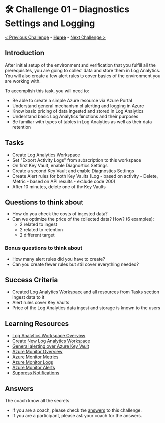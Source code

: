 # 🛠️ Challenge 01 – Diagnostics Settings and Logging

[< Previous Challenge](./Challenge-00.md) - **[Home](./Readme.md)** - [Next Challenge >](./Challenge-02.md)

## Introduction

After initial setup of the environment and verification that you fulfill all the prerequisites, you are going to collect data and store them in Log Analytics.
You will also create a few alert rules to cover basics of the environment you are working with.

To accomplish this task, you will need to:
- Be able to create a simple Azure resource via Azure Portal
- Understand general mechanism of alerting and logging in Azure
- Know basic pricing of data ingested and stored in Log Analytics
- Understand basic Log Analytics functions and their purposes
- Be familiar with types of tables in Log Analytics as well as their data retention

## Tasks
- Create Log Analytics Workspace
- Set "Export Activity Logs" from subscription to this workspace
- On first Key Vault, enable Diagnostics Settings
- Create a second Key Vault and enable Diagnostics Settings
- Create Alert rules for both Key Vaults (Log - based on activity - Delete, Metric - based on API results - exclude code 200)
- After 10 minutes, delete one of the Key Vaults

## Questions to think about
- How do you check the costs of ingested data?
- Can we optimize the price of the collected data? How? (6 examples):
    - 2 related to ingest
    - 2 related to retention
    - 2 different target

### Bonus questions to think about
- How many alert rules did you have to create?
- Can you create fewer rules but still cover everything needed?

## Success Criteria
- Created Log Analytics Workspace and all resources from Tasks section ingest data to it
- Alert rules cover Key Vaults
- Price of the Log Analytics data ingest and storage is known to the users

## Learning Resources

- [Log Analytics Workspace Overview](https://learn.microsoft.com/en-us/azure/azure-monitor/logs/log-analytics-workspace-overview)
- [Create New Log Analytics Workspace](https://learn.microsoft.com/en-us/azure/azure-monitor/logs/quick-create-workspace?tabs=azure-portal)
- [General alerting over Azure Key Vault](https://learn.microsoft.com/en-us/azure/key-vault/general/alert)
- [Azure Monitor Overview](https://learn.microsoft.com/en-us/azure/azure-monitor/overview)
- [Azure Monitor Metrics](https://learn.microsoft.com/en-us/azure/azure-monitor/essentials/data-platform-metrics)
- [Azure Monitor Logs](https://learn.microsoft.com/en-us/azure/azure-monitor/logs/data-platform-logs)
- [Azure Monitor Alerts](https://learn.microsoft.com/en-us/azure/azure-monitor/alerts/alerts-overview)
- [Suppress Notifications](https://learn.microsoft.com/en-us/azure/azure-monitor/alerts/alerts-processing-rules?tabs=portal)

## Answers

The coach know all the secrets.
- If you are a coach, please check the [answers](./coach/01_answers.md) to this challenge.
- If you are a participant, please ask your coach for the answers.